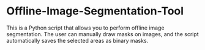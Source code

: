 # Offline-Image-Segmentation-Tool
This is a Python script that allows you to perform offline image segmentation. The user can manually draw masks on images, and the script automatically saves the selected areas as binary masks.
